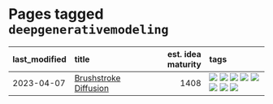 # Pages tagged `deepgenerativemodeling`

|last_modified|title|est. idea maturity|tags
|:---|:---|---:|:---|
|2023-04-07|[Brushstroke Diffusion](../brushstroke-diffusion.md)|1408|[![](https://img.shields.io/badge/tag-artisticstyletransfer-8e95e2)](../tags/artisticstyletransfer.md) [![](https://img.shields.io/badge/tag-creativity-be4650)](../tags/creativity.md) [![](https://img.shields.io/badge/tag-deepgenerativemodeling-3f3dc3)](../tags/deepgenerativemodeling.md) [![](https://img.shields.io/badge/tag-experimental-ea1833)](../tags/experimental.md) [![](https://img.shields.io/badge/tag-image_processing-e3be61)](../tags/image_processing.md) [![](https://img.shields.io/badge/tag-modeltraining-cdef47)](../tags/modeltraining.md) [![](https://img.shields.io/badge/tag-painting-99b5f2)](../tags/painting.md) [![](https://img.shields.io/badge/tag-wip-4db4d2)](../tags/wip.md)|